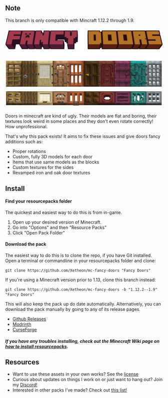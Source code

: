 ## Note

This branch is only compatible with Mincraft 1.12.2 through 1.9.

![Title](./title.png)

Doors in minecraft are kind of ugly. Their models are flat and boring, their textures look weird in some places and they don't even rotate correctly! How unprofessional.

That's why this pack exists! It aims to fix these issues and give doors fancy additions such as:

- Proper rotations
- Custom, fully 3D models for each door
- Items that use same models as the blocks
- Custom textures for the sides
- Revamped iron and oak door textures


## Install

#### Find your resourcepacks folder

The quickest and easiest way to do this is from in-game.

1. Open up your desired version of Minecraft.
2. Go into "Options" and then "Resource Packs"
3. Click "Open Pack Folder"

#### Download the pack

The easiest way to do this is to clone the repo, if you have Git installed. Open a terminal or commandline in your resourcepacks folder and clone:

    git clone https://github.com/Xetheon/mc-fancy-doors "Fancy Doors"
    
If you're using a Minecraft version prior to 1.13, clone this branch instead:

    git clone https://github.com/Xetheon/mc-fancy-doors -b "1.12.2--1.9" "Fancy Doors"

This will also keep the pack up do date automatically. Alternatively, you can download the pack manually by going to any of its release pages.

- [Github Releases](https://github.com/Xetheon/mc-fancy-doors/releases)
- [Modrinth](https://modrinth.com/resourcepack/fancy-doors)
- [CurseForge](https://www.curseforge.com/minecraft/texture-packs/fancy-doors)

##### If you have any troubles installing, check out the Minecraft Wiki page on [how to install resourcepacks](https://minecraft.fandom.com/wiki/Tutorials/Loading_a_resource_pack).

## Resources

- Want to use these assets in your own works? See the [license](https://github.com/Xetheon/mc-fancy-doors/blob/main/LICENSE.md)
- Curious about updates on things I work on or just want to hang out? Join my [Discord!](https://discord.gg/3gtNAQgv2G)
- Interested in other packs I've made? Check out [this list!](https://gist.github.com/Xetheon/c3d677e0762658f8d79cf05e2c6e65ff)
